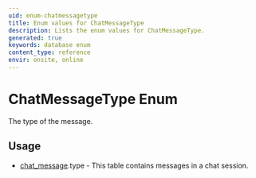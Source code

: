 ```yaml
---
uid: enum-chatmessagetype
title: Enum values for ChatMessageType
description: Lists the enum values for ChatMessageType.
generated: true
keywords: database enum
content_type: reference
envir: onsite, online
---
```


# ChatMessageType Enum

The type of the message.


## Usage

* [chat_message](../chat-message.md).type - This table contains messages in a chat session.
